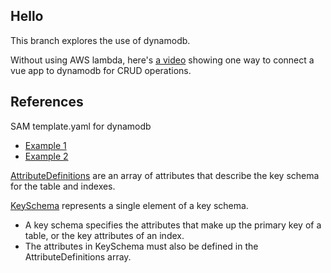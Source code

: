 ## Hello

This branch explores the use of dynamodb.

Without using AWS lambda, here's [a video](https://www.youtube.com/channel/UCoMQhQId2QMYaz9Io6SEnnQ) showing one way to connect a vue app to dynamodb for CRUD operations.

## References

SAM template.yaml for dynamodb

- [Example 1](https://github.com/darpanpathak/AWS-SAM-Lambda-dynamoDB/blob/master/template.yml)
- [Example 2](https://github.com/Ourstress/sam-python-logging/blob/master/sam-app/template.yaml)

[AttributeDefinitions](https://docs.aws.amazon.com/amazondynamodb/latest/APIReference/API_CreateTable.html#DDB-CreateTable-request-AttributeDefinitions) are an array of attributes that describe the key schema for the table and indexes.

[KeySchema](https://docs.aws.amazon.com/AWSCloudFormation/latest/UserGuide/aws-properties-dynamodb-keyschema.html) represents a single element of a key schema.

- A key schema specifies the attributes that make up the primary key of a table, or the key attributes of an index.
- The attributes in KeySchema must also be defined in the AttributeDefinitions array.

